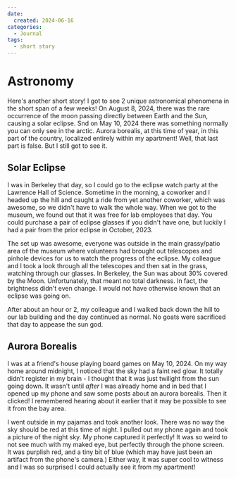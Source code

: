 ```yaml
---
date:
  created: 2024-06-16
categories:
  - Journal
tags:
  - short story
---
```

# Astronomy

Here's another short story! I got to see 2 unique astronomical phenomena in the short span of a few weeks! On August 8, 2024, there was the rare occurrence of the moon passing directly between Earth and the Sun, causing a solar eclipse. Snd on May 10, 2024 there was something normally you can only see in the arctic. Aurora borealis, at this time of year, in this part of the country, localized entirely within my apartment! Well, that last part is false. But I still got to see it.

<!-- more -->

## Solar Eclipse

I was in Berkeley that day, so I could go to the eclipse watch party at the Lawrence Hall of Science. Sometime in the morning, a coworker and I headed up the hill and caught a ride from yet another coworker, which was awesome, so we didn't have to walk the whole way. When we got to the museum, we found out that it was free for lab employees that day. You could purchase a pair of eclipse glasses if you didn't have one, but luckily I had a pair from the prior eclipse in October, 2023.

The set up was awesome, everyone was outside in the main grassy/patio area of the museum where volunteers had brought out telescopes and pinhole devices for us to watch the progress of the eclipse. My colleague and I took a look through all the telescopes and then sat in the grass, watching through our glasses. In Berkeley, the Sun was about 30% covered by the Moon. Unfortunately, that meant no total darkness. In fact, the brightness didn't even change. I would not have otherwise known that an eclipse was going on.

After about an hour or 2, my colleague and I walked back down the hill to our lab building and the day continued as normal. No goats were sacrificed that day to appease the sun god.

## Aurora Borealis

I was at a friend's house playing board games on May 10, 2024. On my way home around midnight, I noticed that the sky had a faint red glow. It totally didn't register in my brain - I thought that it was just twilight from the sun going down. It wasn't until *after* I was already home and in bed that I opened up my phone and saw some posts about an aurora borealis. Then it clicked! I remembered hearing about it earlier that it may be possible to see it from the bay area.

I went outside in my pajamas and took another look. There was no way the sky should be red at this time of night. I pulled out my phone again and took a picture of the night sky. My phone captured it perfectly! It was so weird to not see much with my maked eye, but perfectly through the phone screen. It was purplish red, and a tiny bit of blue (which may have just been an artifact from the phone's camera.) Either way, it was super cool to witness and I was so surprised I could actually see it from my apartment!
